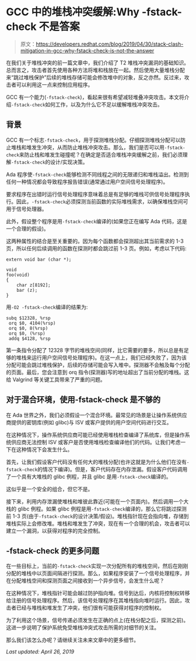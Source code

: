 # GCC 中的堆栈冲突缓解:Why -fstack-check 不是答案

> 原文：<https://developers.redhat.com/blog/2019/04/30/stack-clash-mitigation-in-gcc-why-fstack-check-is-not-the-answer>

在我们关于堆栈冲突的前一篇文章中，我们介绍了 T2 堆栈冲突漏洞的基础知识。总而言之，攻击者首先使用各种方法将堆和栈放在一起。然后使用大量堆栈分配来“跳过堆栈保护”后续的堆栈存储可能会修改堆中的对象，反之亦然。反过来，攻击者可以利用这一点来控制应用程序。

GCC 有一个能力(`-fstack-check`)，看起来很有希望减轻堆叠冲突攻击。本文将介绍`-fstack-check`如何工作，以及为什么它不足以缓解堆栈冲突攻击。

## 背景

GCC 有一个标志`-fstack-check`，用于探测堆栈分配。仔细探测堆栈分配可以防止堆栈和堆发生冲突，从而防止堆栈冲突攻击。那么，我们是否可以用`-fstack-check`来防止栈和堆发生碰撞呢？在确定是否适合堆栈冲突缓解之前，我们必须理解`-fstack-check`的设计/实现决策。

Ada 程序使`-fstack-check`能够检测不同线程之间的无限递归和堆栈溢出。检测到任何一种情况都会导致程序报告错误(通常通过用户空间信号处理程序)。

要求程序在出错时运行信号处理程序意味着总是有足够的堆栈可供信号处理程序执行。因此，`-fstack-check`必须探测当前函数的实际堆栈需求，以确保堆栈空间可用于信号处理器。

此外，假设整个程序是用`-fstack-check`编译的(如果您正在编写 Ada 代码，这是一个合理的假设)。

这两种属性的结合是至关重要的。因为每个函数都会探测超出其当前需求的 1-3 页，所以任何后续调用的函数在探测时都会跳过前 1-3 页。例如，考虑以下代码:

```
extern void bar (char *);

void
foo(void)
{
    char z[8192];
    bar (z);
}
```

用`-O2 -fstack-check`编译的结果为:

```
subq $12328, %rsp
 orq $0, 4104(%rsp)
 orq $0, 8(%rsp)
 orq $0, (%rsp)
 addq $4128, %rsp
```

第一条指令分配了 12328 字节的堆栈空间(同样，比它需要的要多，所以总是有足够的堆栈来运行用户空间信号处理程序)。在这一点上，我们已经失败了，因为该分配可能会跳过堆栈保护，后续的存储可能会写入堆中。探测器不会触及每个分配的页面。最后，您会注意到 orq 指令(探测器)写的地址超出了当前分配的堆栈。这给 Valgrind 等关键工具带来了严重的问题。

## 对于混合环境，使用-fstack-check 是不够的

在 Ada 世界之外，我们必须假设一个混合环境。最常见的场景是让操作系统供应商提供的密钥库(例如 glibc)与 ISV 或客户提供的用户空间代码进行交互。

在这种情况下，操作系统供应商可能已经使用堆栈检查编译了系统库，但是操作系统供应商无法控制 ISV 或客户是否使用堆栈检查编译他们的代码。让我们考虑一下在这种情况下会发生什么。

首先，让我们假设客户代码没有任何大的堆栈分配(也许这就是为什么他们在没有`-fstack-check`的情况下编译)。但是，客户代码存在内存泄漏。假设客户代码调用了一个具有大堆栈的 glibc 例程，并且 glibc 是用`-fstack-check`编译的。

这似乎是一个安全的组合，但它不是。

接下来，利用内存泄漏使堆栈和堆彼此靠近(可能在一个页面内)。然后调用一个大栈的 glibc 例程。如果 glibc 例程是用`-fstack-check`编译的，那么它将跳过探测前 1-3 页(由于`-fstack-check`的设计决策/假设)。堆栈指针现在会指向堆，存储到堆栈实际上会修改堆。堆栈和堆发生了冲突，现在有一个合理的机会，攻击者可以建立一个漏洞，以获得对程序的完全控制。

## -fstack-check 的更多问题

在一些目标上，当前的`-fstack-check`实现一次分配所有的堆栈空间，然后在刚刚分配的堆栈中以页面间隔进行探测。那么，如果程序安装了一个信号处理程序，并在分配堆栈空间和探测页面之间接收到一个异步信号，会发生什么呢？

在这种情况下，堆栈指针可能会越过防护指向堆。信号到达后，内核将控制权转移给注册的信号处理程序。然后，该信号处理程序在其堆栈指向堆时运行。因此，攻击者已经与堆栈和堆发生了冲突，他们很有可能获得对程序的控制权。

为了利用这个场景，信号传递必须发生在正确的点上(在栈分配之后，探测之前)。这进一步说明了保护系统免受堆栈冲突式攻击所需的对细节的关注。

那么我们该怎么办呢？请继续关注未来文章中的更多细节。

*Last updated: April 26, 2019*